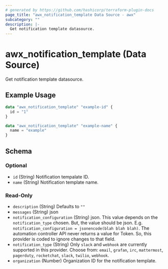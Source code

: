```yaml
---
# generated by https://github.com/hashicorp/terraform-plugin-docs
page_title: "awx_notification_template Data Source - awx"
subcategory: ""
description: |-
  Get notification template datasource.
---
```


# awx_notification_template (Data Source)

Get notification template datasource.

## Example Usage

```terraform
data "awx_notification_template" "example-id" {
  id = "1"
}

data "awx_notification_template" "example-name" {
  name = "example"
}
```

<!-- schema generated by tfplugindocs -->
## Schema

### Optional

- `id` (String) Notification tempalate ID.
- `name` (String) Notification template name.

### Read-Only

- `description` (String) Defaults to `""`
- `messages` (String) json
- `notification_configuration` (String) json. This value depends on the `notification_type` chosen. But, the value should be json. E.g. `notification_configuration = jsonencode(blah blah blah)`. The automation controller API never returns a value for Token. So, this provider is coded to ignore changes to that field.
- `notification_type` (String) Only `slack` and `webhook` are currently supported in this provider. Choose from: `email`, `grafan`, `irc`, `mattermost`, `pagerduty`, `rocketchat`, `slack`, `twilio`, `webhook`.
- `organization` (Number) Organization ID for the notification template.
